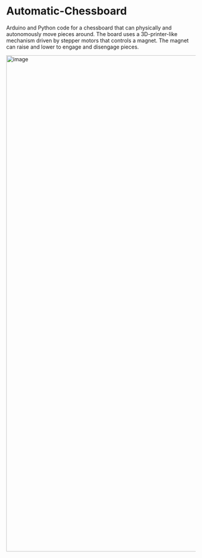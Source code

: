 # Automatic-Chessboard
Arduino and Python code for a chessboard that can physically and autonomously move pieces around.
The board uses a 3D-printer-like mechanism driven by stepper motors that controls a magnet. The magnet can raise and lower to engage and disengage pieces.

<img width="1322" alt="image" src="https://github.com/same19/Automatic-Chessboard/assets/86081703/85b6f3ee-2b42-48d8-bdef-7e3166698d11">
